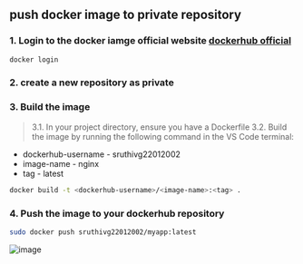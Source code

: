 ## push docker image to private repository
### 1. Login to the docker iamge official website [dockerhub official](https://hub.docker.com/_/docker)
```bash
docker login
```
### 2. create a new repository as private
### 3. Build the image
> 3.1. In your project directory, ensure you have a Dockerfile
> 3.2. Build the image by running the following command in the VS Code terminal:
   * dockerhub-username - sruthivg22012002
   * image-name - nginx
   * tag - latest
```bash
docker build -t <dockerhub-username>/<image-name>:<tag> .
```
### 4. Push the image to your dockerhub repository
```bash
sudo docker push sruthivg22012002/myapp:latest
```

![image](https://github.com/user-attachments/assets/427a5c09-113c-4de4-9917-1e16f90fc52e)


